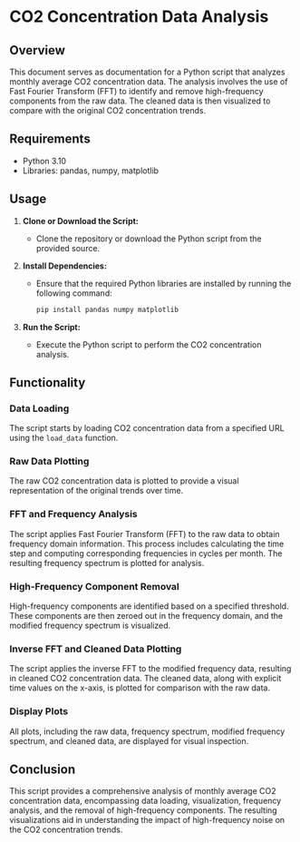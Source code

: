 # CO2 Concentration Data Analysis

## Overview
This document serves as documentation for a Python script that analyzes monthly average CO2 concentration data. The analysis involves the use of Fast Fourier Transform (FFT) to identify and remove high-frequency components from the raw data. The cleaned data is then visualized to compare with the original CO2 concentration trends.

## Requirements
- Python 3.10
- Libraries: pandas, numpy, matplotlib

## Usage
1. **Clone or Download the Script:**
    - Clone the repository or download the Python script from the provided source.

2. **Install Dependencies:**
    - Ensure that the required Python libraries are installed by running the following command:
        ```bash
        pip install pandas numpy matplotlib
        ```

3. **Run the Script:**
    - Execute the Python script to perform the CO2 concentration analysis.

## Functionality

### Data Loading
The script starts by loading CO2 concentration data from a specified URL using the `load_data` function.

### Raw Data Plotting
The raw CO2 concentration data is plotted to provide a visual representation of the original trends over time.

### FFT and Frequency Analysis
The script applies Fast Fourier Transform (FFT) to the raw data to obtain frequency domain information. This process includes calculating the time step and computing corresponding frequencies in cycles per month. The resulting frequency spectrum is plotted for analysis.

### High-Frequency Component Removal
High-frequency components are identified based on a specified threshold. These components are then zeroed out in the frequency domain, and the modified frequency spectrum is visualized.

### Inverse FFT and Cleaned Data Plotting
The script applies the inverse FFT to the modified frequency data, resulting in cleaned CO2 concentration data. The cleaned data, along with explicit time values on the x-axis, is plotted for comparison with the raw data.

### Display Plots
All plots, including the raw data, frequency spectrum, modified frequency spectrum, and cleaned data, are displayed for visual inspection.

## Conclusion
This script provides a comprehensive analysis of monthly average CO2 concentration data, encompassing data loading, visualization, frequency analysis, and the removal of high-frequency components. The resulting visualizations aid in understanding the impact of high-frequency noise on the CO2 concentration trends.

